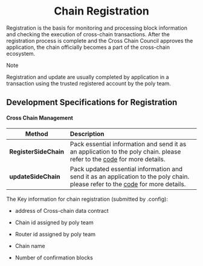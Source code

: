 <h1 align="center">Chain Registration</h1>

Registration is the basis for monitoring and processing block information and checking the execution of cross-chain transactions. After the registration process is complete and the Cross Chain Council approves the application, the chain officially becomes a part of the cross-chain ecosystem. 

> [!NOTE]
> Registration and update are usually completed by application in a transaction using the trusted registered account by the poly team.



## Development Specifications for Registration

#### Cross Chain Management

| Method                | Description                                                  |
| --------------------- | :----------------------------------------------------------- |
| **RegisterSideChain** | Pack essential information and send it as an application to the poly chain. please refer to the [code](https://github.com/polynetwork/poly-io-test/blob/035b7fadee297e6e1b5a0b3dcde80f22442d8fb1/cmd/tools/run.go#L1765) for more details. |
| **updateSideChain**   | Pack updated essential information and send it as an application to the poly chain. please refer to the [code](https://github.com/polynetwork/poly-io-test/blob/035b7fadee297e6e1b5a0b3dcde80f22442d8fb1/cmd/tools/run.go#L2248) for more details. |

The Key information for chain registration (submitted by .config):

- address of Cross-chain data contract

- Chain id assigned by poly team

- Router id assigned by poly team

- Chain name

- Number of confirmation blocks

  

